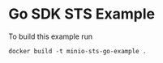 # Go SDK STS Example

To build this example run

```shell
docker build -t minio-sts-go-example .
```